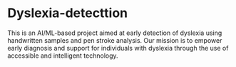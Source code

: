 # Dyslexia-detecttion
This is an AI/ML-based project aimed at early detection of dyslexia using handwritten samples and pen stroke analysis. Our mission is to empower early diagnosis and support for individuals with dyslexia through the use of accessible and intelligent technology.
